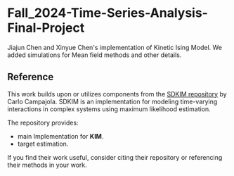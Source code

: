 # Fall_2024-Time-Series-Analysis-Final-Project
Jiajun Chen and Xinyue Chen's implementation of Kinetic Ising Model.
We added simulations for Mean field methods and other details.

## Reference

This work builds upon or utilizes components from the [SDKIM repository](https://github.com/carlocampajola/SDKIM/tree/SDKIM) by Carlo Campajola. SDKIM is an implementation for modeling time-varying interactions in complex systems using maximum likelihood estimation.

The repository provides:
- main Implementation for **KIM**.
- target estimation.

If you find their work useful, consider citing their repository or referencing their methods in your work.

